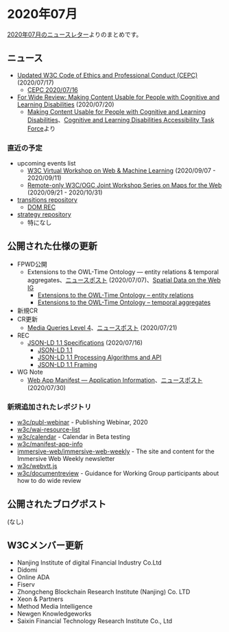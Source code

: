 # 2020年07月

[2020年07月のニュースレター](https://lists.w3.org/Archives/Public/w3c-announce/2020JulSep/subject.html)よりのまとめです。

## ニュース

* [Updated W3C Code of Ethics and Professional Conduct (CEPC)](https://www.w3.org/blog/news/archives/8641) (2020/07/17)
  * [CEPC 2020/07/16](https://www.w3.org/Consortium/cepc/cepc-20200716/)
* [For Wide Review: Making Content Usable for People with Cognitive and Learning Disabilities](https://www.w3.org/blog/news/archives/8643) (2020/07/20)
  * [Making Content Usable for People with Cognitive and Learning Disabilities](https://www.w3.org/TR/coga-usable/)、[Cognitive and Learning Disabilities Accessibility Task Force](https://www.w3.org/WAI/GL/task-forces/coga/)より

### 直近の予定

* upcoming events list
  * [W3C Virtual Workshop on Web & Machine Learning](https://www.w3.org/2020/06/machine-learning-workshop/) (2020/09/07 - 2020/09/11)
  * [Remote-only W3C/OGC Joint Workshop Series on Maps for the Web](https://www.w3.org/2020/maps/) (2020/09/21 - 2020/10/31)
* [transitions repository](https://github.com/w3c/transitions/issues)
  * [DOM REC](https://github.com/w3c/transitions/issues/253)
* [strategy repository](https://github.com/w3c/strategy/issues)
  * 特になし

## 公開された仕様の更新

* FPWD公開
  * Extensions to the OWL-Time Ontology — entity relations &amp; temporal aggregates、[ニュースポスト](https://www.w3.org/blog/news/archives/8621) (2020/07/07)、[Spatial Data on the Web IG](https://www.w3.org/2017/sdwig/)
     * [Extensions to the OWL-Time Ontology – entity relations](https://www.w3.org/TR/2020/NOTE-vocab-owl-time-rel-20200707/)
     * [Extensions to the OWL-Time Ontology – temporal aggregates](https://www.w3.org/TR/2020/NOTE-vocab-owl-time-agg-20200707/)
* 新規CR
* CR更新
  * [Media Queries Level 4](https://www.w3.org/TR/2020/CR-mediaqueries-4-20200721/)、[ニュースポスト](https://www.w3.org/blog/news/archives/8647) (2020/07/21)
* REC
  * [JSON-LD 1.1 Specifications](https://www.w3.org/blog/news/archives/8636) (2020/07/16)
    * [JSON-LD 1.1](https://www.w3.org/TR/json-ld11/)
    * [JSON-LD 1.1 Processing Algorithms and API](https://www.w3.org/TR/2020/REC-json-ld11-api-20200716/)
    * [JSON-LD 1.1 Framing](https://www.w3.org/TR/json-ld11-framing/)
* WG Note
  * [Web App Manifest — Application Information](https://www.w3.org/TR/2020/NOTE-manifest-app-info-20200730/)、[ニュースポスト](https://www.w3.org/blog/news/archives/8650) (2020/07/30)

### 新規追加されたレポジトリ

* [w3c/publ-webinar](https://github.com/w3c/publ-webinar) - Publishing Webinar, 2020
* [w3c/wai-resource-list](https://github.com/w3c/wai-resource-list)
* [w3c/calendar](https://github.com/w3c/calendar) - Calendar in Beta testing
* [w3c/manifest-app-info](https://github.com/w3c/manifest-app-info)
* [immersive-web/immersive-web-weekly](https://github.com/immersive-web/immersive-web-weekly) - The site and content for the Immersive Web Weekly newsletter
* [w3c/webvtt.js](https://github.com/w3c/webvtt.js)
* [w3c/documentreview](https://github.com/w3c/documentreview) - Guidance for Working Group participants about how to do wide review

## 公開されたブログポスト

(なし)

## W3Cメンバー更新

* Nanjing Institute of digital Financial Industry Co.Ltd
* Didomi
* Online ADA
* Fiserv
* Zhongcheng Blockchain Research Institute (Nanjing) Co. LTD
* Xeon & Partners
* Method Media Intelligence
* Newgen Knowledgeworks
* Saixin Financial Technology Research Institute Co., Ltd
